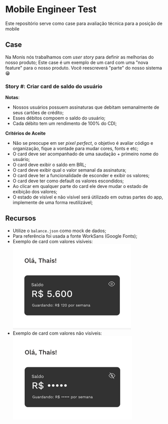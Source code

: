 # Mobile Engineer Test

Este repositório serve como case para avaliação técnica para a posição de mobile

## Case

Na Monis nós trabalhamos com _user story_ para definir as melhorias do nosso produto; Este case é um exemplo de um card com uma "nova feature" para o nosso produto. Você reescreverá "parte" do nosso sistema 😁

### Story #: Criar card de saldo do usuário

**Notas**:

- Nossos usuários possuem assinaturas que debitam semanalmente de seus cartões de crédito;
- Esses débitos compoem o saldo do usuário;
- Cada débito tem um rendimento de 100% do CDI;

**Critérios de Aceite**

- Não se preocupe em ser _pixel perfect_, o objetivo é avaliar código e organização, fique a vontade para mudar cores, fonts e etc;
- O card deve ser acompanhado de uma saudação + primeiro nome do usuário;
- O card deve exibir o saldo em BRL;
- O card deve exibir qual o valor semanal da assinatura;
- O card deve ter a funcionalidade de esconder e exibir os valores;
- O card deve ter como default os valores escondidos;
- Ao clicar em qualquer parte do card ele deve mudar o estado de exibição dos valores;
- O estado de visível e não visível será útilizado em outras partes do app, implemente de uma forma reutilizável;

## Recursos

- Utilize o `balance.json` como mock de dados;
- Para referência foi usada a fonte WorkSans (Google Fonts);
- Exemplo de card com valores visíveis:  
  ![Toogled On](./toggle-on-card.png)
- Exemplo de card com valores não visíveis:  
  ![Toggled Off](./toggle-off-card.png)
